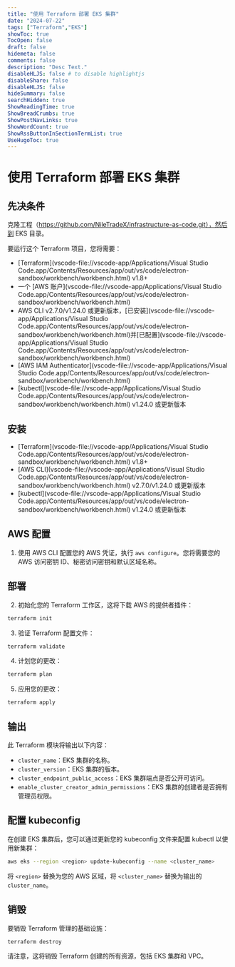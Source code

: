 ```yaml
---
title: "使用 Terraform 部署 EKS 集群"
date: "2024-07-22"
tags: ["Terraform","EKS"]
showToc: true
TocOpen: false
draft: false
hidemeta: false
comments: false
description: "Desc Text."
disableHLJS: false # to disable highlightjs
disableShare: false
disableHLJS: false
hideSummary: false
searchHidden: true
ShowReadingTime: true
ShowBreadCrumbs: true
ShowPostNavLinks: true
ShowWordCount: true
ShowRssButtonInSectionTermList: true
UseHugoToc: true
---
```


# 使用 Terraform 部署 EKS 集群

## 先决条件

克隆工程（https://github.com/NileTradeX/infrastructure-as-code.git），然后到 EKS 目录。

要运行这个 Terraform 项目，您将需要：

- [Terraform](vscode-file://vscode-app/Applications/Visual Studio Code.app/Contents/Resources/app/out/vs/code/electron-sandbox/workbench/workbench.html) v1.8+
- 一个 [AWS 账户](vscode-file://vscode-app/Applications/Visual Studio Code.app/Contents/Resources/app/out/vs/code/electron-sandbox/workbench/workbench.html)
- AWS CLI v2.7.0/v1.24.0 或更新版本，[已安装](vscode-file://vscode-app/Applications/Visual Studio Code.app/Contents/Resources/app/out/vs/code/electron-sandbox/workbench/workbench.html)并[已配置](vscode-file://vscode-app/Applications/Visual Studio Code.app/Contents/Resources/app/out/vs/code/electron-sandbox/workbench/workbench.html)
- [AWS IAM Authenticator](vscode-file://vscode-app/Applications/Visual Studio Code.app/Contents/Resources/app/out/vs/code/electron-sandbox/workbench/workbench.html)
- [kubectl](vscode-file://vscode-app/Applications/Visual Studio Code.app/Contents/Resources/app/out/vs/code/electron-sandbox/workbench/workbench.html) v1.24.0 或更新版本

## 安装

- [Terraform](vscode-file://vscode-app/Applications/Visual Studio Code.app/Contents/Resources/app/out/vs/code/electron-sandbox/workbench/workbench.html) v1.8+
- [AWS CLI](vscode-file://vscode-app/Applications/Visual Studio Code.app/Contents/Resources/app/out/vs/code/electron-sandbox/workbench/workbench.html) v2.7.0/v1.24.0 或更新版本
- [kubectl](vscode-file://vscode-app/Applications/Visual Studio Code.app/Contents/Resources/app/out/vs/code/electron-sandbox/workbench/workbench.html) v1.24.0 或更新版本

## AWS 配置

1. 使用 AWS CLI 配置您的 AWS 凭证，执行 `aws configure`。您将需要您的 AWS 访问密钥 ID、秘密访问密钥和默认区域名称。

## 部署

2. 初始化您的 Terraform 工作区，这将下载 AWS 的提供者插件：

```sh
terraform init
```

3. 验证 Terraform 配置文件：

```sh
terraform validate
```

4. 计划您的更改：

```sh
terraform plan
```

5. 应用您的更改：

```sh
terraform apply
```

## 输出

此 Terraform 模块将输出以下内容：

- `cluster_name`：EKS 集群的名称。
- `cluster_version`：EKS 集群的版本。
- `cluster_endpoint_public_access`：EKS 集群端点是否公开可访问。
- `enable_cluster_creator_admin_permissions`：EKS 集群的创建者是否拥有管理员权限。

## 配置 kubeconfig

在创建 EKS 集群后，您可以通过更新您的 kubeconfig 文件来配置 kubectl 以使用新集群：

```sh
aws eks --region <region> update-kubeconfig --name <cluster_name>
```

将 `<region>` 替换为您的 AWS 区域，将 `<cluster_name>` 替换为输出的 `cluster_name`。

## 销毁

要销毁 Terraform 管理的基础设施：

```sh
terraform destroy
```

请注意，这将销毁 Terraform 创建的所有资源，包括 EKS 集群和 VPC。